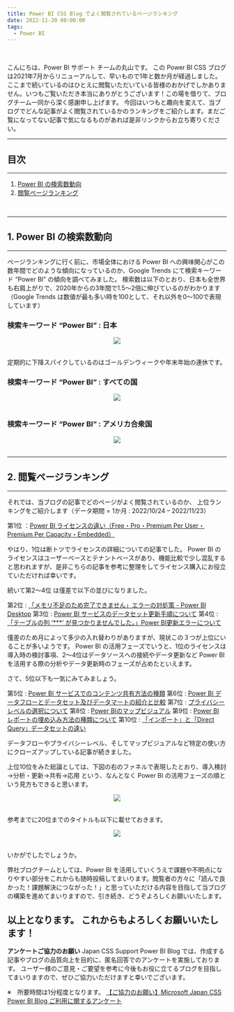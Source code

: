 ```yaml
---
title: Power BI CSS Blog でよく閲覧されているページランキング
date: 2022-11-30 00:00:00 
tags:
  - Power BI
---
```


</br>

こんにちは、Power BI サポート チームの丸山です。
この Power BI CSS ブログは2021年7月からリニューアルして、早いもので1年と数か月が経過しました。ここまで続いているのはひとえに閲覧いただいている皆様のおかげでしかありません。いつもご覧いただき本当にありがとうございます！この場を借りて、ブログチーム一同から深く感謝申し上げます。
今回はいつもと趣向を変えて、当ブログでどんな記事がよく閲覧されているかのランキングをご紹介します。まだご覧になってない記事で気になるものがあれば是非リンクからお立ち寄りください。

<!-- more -->

---
## 目次
---
1. [Power BI の検索数動向](#1-Power-BI-の検索数動向)
2. [閲覧ページランキング](#2-閲覧ページランキング)

</br>


---
## 1. Power BI の検索数動向
---

ページランキングに行く前に、市場全体における Power BI への興味関心がこの数年間でどのような傾向になっているのか、Google Trends にて検索キーワード “Power BI” の傾向を調べてみました。
検索数は以下のとおり、日本も全世界も右肩上がりで、2020年からの3年間で1.5～2倍に伸びているのがわかります（Google Trends は数値が最も多い時を100として、それ以外を0～100で表現しています）

### 検索キーワード “Power BI” : 日本

<div align="center">
<img src="1.png">
</div>

</br>

定期的に下降スパイクしているのはゴールデンウィークや年末年始の連休です。

### 検索キーワード “Power BI” : すべての国

<div align="center">
<img src="3.png">
</div>

</br>


### 検索キーワード “Power BI” : アメリカ合衆国

<div align="center">
<img src="2.png">
</div>

</br>

---
## 2. 閲覧ページランキング
---

それでは、当ブログの記事でどのページがよく閲覧されているのか、
上位ランキングをご紹介します（データ期間 = 1か月 : 2022/10/24 – 2022/11/23）

第1位 ：[Power BI ライセンスの違い（Free・Pro・Premium Per User・Premium Per Capacity・Embedded）](https://jpbap-sqlbi.github.io/blog/powerbi/pbi_desktop_service/)

やはり、1位は断トツでライセンスの詳細についての記事でした。
Power BI のライセンスはユーザーベースとテナントベースがあり、機能比較で少し混乱すると思われますが、是非こちらの記事を参考に整理をしてライセンス購入にお役立ていただければ幸いです。

続いて第2～4位 は僅差で以下の並びになりました。

第2位 : [「メモリ不足のため完了できません」エラーの対処策 - Power BI Desktop](https://jpbap-sqlbi.github.io/blog/powerbi/pbi_desktop_outofmemory_error/)
第3位 : [Power BI サービスのデータセット更新手順について](https://jpbap-sqlbi.github.io/blog/powerbi/pbi_refresh_settings/)
第4位 : [「テーブルの列 ‘***’ が見つかりませんでした。」Power BI更新エラーについて](https://jpbap-sqlbi.github.io/blog/powerbi/pbi_reflesh_error/)

僅差のため月によって多少の入れ替わりがありますが、現状この３つが上位にいることが多いようです。
Power BI の活用フェーズでいうと、1位のライセンスは導入時の検討事項、2～4位はデータソースへの接続やデータ更新など Power BI を活用する際の分析やデータ更新時のフェーズが占めたといえます。

さて、5位以下も一気にみてみましょう。

第5位 : [Power BI サービスでのコンテンツ共有方法の種類](https://jpbap-sqlbi.github.io/blog/powerbi/pbi_contents_share_1/)
第6位 : [Power BI データフローとデータセット及びデータマートの紹介と比較](https://jpbap-sqlbi.github.io/blog/powerbi/pbi_dataflow_dataset/)
第7位 : [プライバシー レベルの選択について](https://jpbap-sqlbi.github.io/blog/powerbi/pbi_privacylevels/)
第8位 : [Power BIのマップビジュアル](https://jpbap-sqlbi.github.io/blog/powerbi/pbi_map_visual/)
第9位 : [Power BI レポートの埋め込み方法の種類について](https://jpbap-sqlbi.github.io/blog/powerbi/pbi_embed/)
第10位 : [「インポート」と「Direct Query」データセットの違い](https://jpbap-sqlbi.github.io/blog/powerbi/storage_mode/)

データフローやプライバシーレベル、そしてマップビジュアルなど特定の使い方にクローズアップしている記事が続きました。

上位10位をみた総論としては、下図の右のファネルで表現したとおり、導入検討→分析・更新→共有→応用 という、なんとなく Power BI の活用フェーズの順という見方もできると思います。

<div align="center">
<img src="4.png">
</div>

</br>

参考までに20位までのタイトルも以下に載せておきます。

<div align="center">
<img src="5.png">
</div>

</br>

いかがでしたでしょうか。

弊社ブログチームとしては、Power BI を活用していくうえで課題や不明点になりやすい部分をこれからも随時投稿してまいります。閲覧者の方々に「読んで良かった！課題解決につながった！」と思っていただける内容を目指して当ブログの構築を進めてまいりますので、引き続き、どうぞよろしくお願いいたします。

以上となります。
これからもよろしくお願いいたします！
---
**アンケートご協力のお願い**
Japan CSS Support Power BI Blog では、作成する記事やブログの品質向上を目的に、匿名回答でのアンケートを実施しております。
ユーザー様のご意見・ご要望を参考に今後もお役に立てるブログを目指してまいりますので、ぜひご協力いただけますと幸いでございます。 

※　所要時間は1分程度となります。
[【ご協力のお願い】Microsoft Japan CSS Power BI Blog ご利用に関するアンケート](https://jpbap-sqlbi.github.io/blog/powerbi/pbi_blogsurvey2022/)
